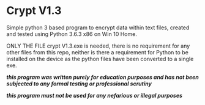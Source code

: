 # Crypt V1.3
Simple python 3 based program to encrypt data within text files, created and tested using Python 3.6.3 x86 on Win 10 Home.


ONLY THE FILE crypt V1.3.exe is needed, there is no requirement for any other files from this repo, neither is there a requirement for Python to be installed on the device as the python files have been converted to a single exe.


***this program was written purely for education purposes and has not been subjected to any formal testing or professional scrutiny*** 

***this program must not be used for any nefarious or illegal purposes*** 
